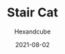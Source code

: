---
title: Stair Cat
id: stair-cat
author: Hexandcube
category: photos
license: CC BY 4.0
licenseUrl: https://creativecommons.org/licenses/by/4.0/legalcode
resolution: 3024x4032
date: 2021-08-02
camera: Google Pixel 4a
lens: Pixel 4a rear lens
iso: 299
focalLength: 4.38mm
shutterSpeed: 1/50
aperture: f/1.73
---
